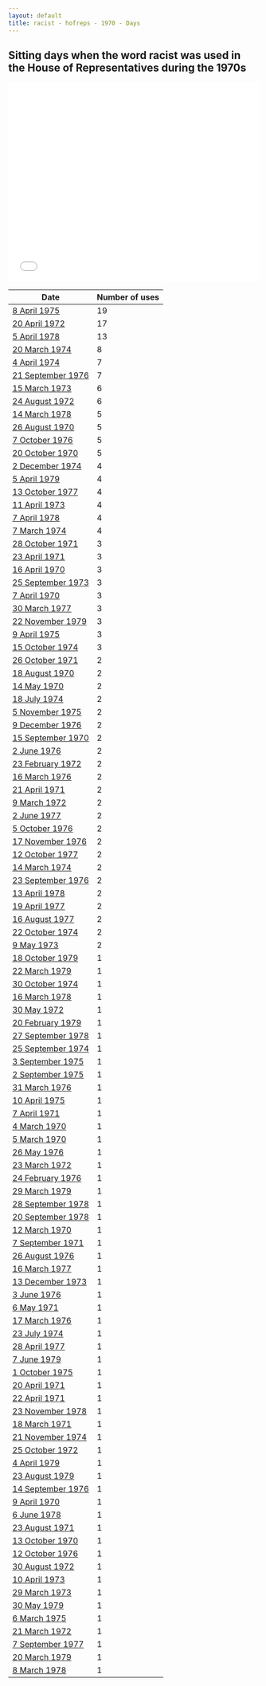```yaml
---
layout: default
title: racist - hofreps - 1970 - Days
---
```

## Sitting days when the word **racist** was used in the House of Representatives during the 1970s

<iframe width="100%" height="400" frameborder="0" scrolling="no" src="//plot.ly/~wragge/1585.embed"></iframe>

| Date | Number of uses |
|--------------|----------------|
|[8 April 1975](https://historichansard.net/hofreps/1975/19750408_reps_29_hor94/)|19|
|[20 April 1972](https://historichansard.net/hofreps/1972/19720420_reps_27_hor77/)|17|
|[5 April 1978](https://historichansard.net/hofreps/1978/19780405_reps_31_hor108/)|13|
|[20 March 1974](https://historichansard.net/hofreps/1974/19740320_reps_28_hor88/)|8|
|[4 April 1974](https://historichansard.net/hofreps/1974/19740404_reps_28_hor88/)|7|
|[21 September 1976](https://historichansard.net/hofreps/1976/19760921_reps_30_hor100/)|7|
|[15 March 1973](https://historichansard.net/hofreps/1973/19730315_reps_28_hor82/)|6|
|[24 August 1972](https://historichansard.net/hofreps/1972/19720824_reps_27_hor79/)|6|
|[14 March 1978](https://historichansard.net/hofreps/1978/19780314_reps_31_hor108/)|5|
|[26 August 1970](https://historichansard.net/hofreps/1970/19700826_reps_27_hor69/)|5|
|[7 October 1976](https://historichansard.net/hofreps/1976/19761007_reps_30_hor101/)|5|
|[20 October 1970](https://historichansard.net/hofreps/1970/19701020_reps_27_hor70/)|5|
|[2 December 1974](https://historichansard.net/hofreps/1974/19741202_reps_29_hor92/)|4|
|[5 April 1979](https://historichansard.net/hofreps/1979/19790405_reps_31_hor113/)|4|
|[13 October 1977](https://historichansard.net/hofreps/1977/19771013_reps_30_hor107/)|4|
|[11 April 1973](https://historichansard.net/hofreps/1973/19730411_reps_28_hor83/)|4|
|[7 April 1978](https://historichansard.net/hofreps/1978/19780407_reps_31_hor108/)|4|
|[7 March 1974](https://historichansard.net/hofreps/1974/19740307_reps_28_hor88/)|4|
|[28 October 1971](https://historichansard.net/hofreps/1971/19711028_reps_27_hor74/)|3|
|[23 April 1971](https://historichansard.net/hofreps/1971/19710423_reps_27_hor72/)|3|
|[16 April 1970](https://historichansard.net/hofreps/1970/19700416_reps_27_hor66/)|3|
|[25 September 1973](https://historichansard.net/hofreps/1973/19730925_reps_28_hor85/)|3|
|[7 April 1970](https://historichansard.net/hofreps/1970/19700407_reps_27_hor66/)|3|
|[30 March 1977](https://historichansard.net/hofreps/1977/19770330_reps_30_hor104/)|3|
|[22 November 1979](https://historichansard.net/hofreps/1979/19791122_reps_31_hor116/)|3|
|[9 April 1975](https://historichansard.net/hofreps/1975/19750409_reps_29_hor94/)|3|
|[15 October 1974](https://historichansard.net/hofreps/1974/19741015_reps_29_hor91/)|3|
|[26 October 1971](https://historichansard.net/hofreps/1971/19711026_reps_27_hor74/)|2|
|[18 August 1970](https://historichansard.net/hofreps/1970/19700818_reps_27_hor69/)|2|
|[14 May 1970](https://historichansard.net/hofreps/1970/19700514_reps_27_hor67/)|2|
|[18 July 1974](https://historichansard.net/hofreps/1974/19740718_reps_29_hor89/)|2|
|[5 November 1975](https://historichansard.net/hofreps/1975/19751105_reps_29_hor97/)|2|
|[9 December 1976](https://historichansard.net/hofreps/1976/19761209_reps_30_hor102/)|2|
|[15 September 1970](https://historichansard.net/hofreps/1970/19700915_reps_27_hor69/)|2|
|[2 June 1976](https://historichansard.net/hofreps/1976/19760602_reps_30_hor99/)|2|
|[23 February 1972](https://historichansard.net/hofreps/1972/19720223_reps_27_hor76/)|2|
|[16 March 1976](https://historichansard.net/hofreps/1976/19760316_reps_30_hor98/)|2|
|[21 April 1971](https://historichansard.net/hofreps/1971/19710421_reps_27_hor72/)|2|
|[9 March 1972](https://historichansard.net/hofreps/1972/19720309_reps_27_hor76/)|2|
|[2 June 1977](https://historichansard.net/hofreps/1977/19770602_reps_30_hor105/)|2|
|[5 October 1976](https://historichansard.net/hofreps/1976/19761005_reps_30_hor101/)|2|
|[17 November 1976](https://historichansard.net/hofreps/1976/19761117_reps_30_hor102/)|2|
|[12 October 1977](https://historichansard.net/hofreps/1977/19771012_reps_30_hor107/)|2|
|[14 March 1974](https://historichansard.net/hofreps/1974/19740314_reps_28_hor88/)|2|
|[23 September 1976](https://historichansard.net/hofreps/1976/19760923_reps_30_hor100/)|2|
|[13 April 1978](https://historichansard.net/hofreps/1978/19780413_reps_31_hor108/)|2|
|[19 April 1977](https://historichansard.net/hofreps/1977/19770419_reps_30_hor104/)|2|
|[16 August 1977](https://historichansard.net/hofreps/1977/19770816_reps_30_hor106/)|2|
|[22 October 1974](https://historichansard.net/hofreps/1974/19741022_reps_29_hor91/)|2|
|[9 May 1973](https://historichansard.net/hofreps/1973/19730509_reps_28_hor83/)|2|
|[18 October 1979](https://historichansard.net/hofreps/1979/19791018_reps_31_hor116/)|1|
|[22 March 1979](https://historichansard.net/hofreps/1979/19790322_reps_31_hor113/)|1|
|[30 October 1974](https://historichansard.net/hofreps/1974/19741030_reps_29_hor91/)|1|
|[16 March 1978](https://historichansard.net/hofreps/1978/19780316_reps_31_hor108/)|1|
|[30 May 1972](https://historichansard.net/hofreps/1972/19720530_reps_27_hor78/)|1|
|[20 February 1979](https://historichansard.net/hofreps/1979/19790220_reps_31_hor113/)|1|
|[27 September 1978](https://historichansard.net/hofreps/1978/19780927_reps_31_hor111/)|1|
|[25 September 1974](https://historichansard.net/hofreps/1974/19740925_reps_29_hor90/)|1|
|[3 September 1975](https://historichansard.net/hofreps/1975/19750903_reps_29_hor96/)|1|
|[2 September 1975](https://historichansard.net/hofreps/1975/19750902_reps_29_hor96/)|1|
|[31 March 1976](https://historichansard.net/hofreps/1976/19760331_reps_30_hor98/)|1|
|[10 April 1975](https://historichansard.net/hofreps/1975/19750410_reps_29_hor94/)|1|
|[7 April 1971](https://historichansard.net/hofreps/1971/19710407_reps_27_hor72/)|1|
|[4 March 1970](https://historichansard.net/hofreps/1970/19700304_reps_27_hor66/)|1|
|[5 March 1970](https://historichansard.net/hofreps/1970/19700305_reps_27_hor66/)|1|
|[26 May 1976](https://historichansard.net/hofreps/1976/19760526_reps_30_hor99/)|1|
|[23 March 1972](https://historichansard.net/hofreps/1972/19720323_reps_27_hor76/)|1|
|[24 February 1976](https://historichansard.net/hofreps/1976/19760224_reps_30_hor98/)|1|
|[29 March 1979](https://historichansard.net/hofreps/1979/19790329_REPS_31_HoR113/)|1|
|[28 September 1978](https://historichansard.net/hofreps/1978/19780928_reps_31_hor111/)|1|
|[20 September 1978](https://historichansard.net/hofreps/1978/19780920_reps_31_hor110/)|1|
|[12 March 1970](https://historichansard.net/hofreps/1970/19700312_reps_27_hor66/)|1|
|[7 September 1971](https://historichansard.net/hofreps/1971/19710907_reps_27_hor73/)|1|
|[26 August 1976](https://historichansard.net/hofreps/1976/19760826_reps_30_hor100/)|1|
|[16 March 1977](https://historichansard.net/hofreps/1977/19770316_reps_30_hor104/)|1|
|[13 December 1973](https://historichansard.net/hofreps/1973/19731213_reps_28_hor87/)|1|
|[3 June 1976](https://historichansard.net/hofreps/1976/19760603_reps_30_hor99/)|1|
|[6 May 1971](https://historichansard.net/hofreps/1971/19710506_reps_27_hor72/)|1|
|[17 March 1976](https://historichansard.net/hofreps/1976/19760317_reps_30_hor98/)|1|
|[23 July 1974](https://historichansard.net/hofreps/1974/19740723_reps_29_hor89/)|1|
|[28 April 1977](https://historichansard.net/hofreps/1977/19770428_reps_30_hor105/)|1|
|[7 June 1979](https://historichansard.net/hofreps/1979/19790607_reps_31_hor114/)|1|
|[1 October 1975](https://historichansard.net/hofreps/1975/19751001_reps_29_hor96/)|1|
|[20 April 1971](https://historichansard.net/hofreps/1971/19710420_reps_27_hor72/)|1|
|[22 April 1971](https://historichansard.net/hofreps/1971/19710422_reps_27_hor72/)|1|
|[23 November 1978](https://historichansard.net/hofreps/1978/19781123_reps_31_hor112/)|1|
|[18 March 1971](https://historichansard.net/hofreps/1971/19710318_reps_27_hor71/)|1|
|[21 November 1974](https://historichansard.net/hofreps/1974/19741121_reps_29_hor92/)|1|
|[25 October 1972](https://historichansard.net/hofreps/1972/19721025_reps_27_hor81/)|1|
|[4 April 1979](https://historichansard.net/hofreps/1979/19790404_reps_31_hor113/)|1|
|[23 August 1979](https://historichansard.net/hofreps/1979/19790823_reps_31_hor115/)|1|
|[14 September 1976](https://historichansard.net/hofreps/1976/19760914_reps_30_hor100/)|1|
|[9 April 1970](https://historichansard.net/hofreps/1970/19700409_reps_27_hor66/)|1|
|[6 June 1978](https://historichansard.net/hofreps/1978/19780606_reps_31_hor109/)|1|
|[23 August 1971](https://historichansard.net/hofreps/1971/19710823_reps_27_hor73/)|1|
|[13 October 1970](https://historichansard.net/hofreps/1970/19701013_reps_27_hor70/)|1|
|[12 October 1976](https://historichansard.net/hofreps/1976/19761012_reps_30_hor101/)|1|
|[30 August 1972](https://historichansard.net/hofreps/1972/19720830_reps_27_hor79/)|1|
|[10 April 1973](https://historichansard.net/hofreps/1973/19730410_reps_28_hor83/)|1|
|[29 March 1973](https://historichansard.net/hofreps/1973/19730329_reps_28_hor82/)|1|
|[30 May 1979](https://historichansard.net/hofreps/1979/19790530_reps_31_hor114/)|1|
|[6 March 1975](https://historichansard.net/hofreps/1975/19750306_reps_29_hor93/)|1|
|[21 March 1972](https://historichansard.net/hofreps/1972/19720321_reps_27_hor76/)|1|
|[7 September 1977](https://historichansard.net/hofreps/1977/19770907_reps_30_hor106/)|1|
|[20 March 1979](https://historichansard.net/hofreps/1979/19790320_reps_31_hor113/)|1|
|[8 March 1978](https://historichansard.net/hofreps/1978/19780308_reps_31_hor108/)|1|
